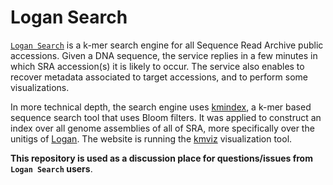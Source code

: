 # Logan Search

[`Logan Search`](https://logan-search.org) is a k-mer search engine for all Sequence Read Archive public accessions. Given a DNA sequence, the service replies in a few minutes in which SRA accession(s) it is likely to occur. The service also enables to recover metadata associated to target accessions, and to perform some visualizations.

In more technical depth, the search engine uses [kmindex](https://tlemane.github.io/kmindex), a k-mer based sequence search tool that uses Bloom filters. It was applied to construct an index over all genome assemblies of all of SRA, more specifically over the unitigs of [Logan](https://github.com/IndexThePlanet/Logan). The website is running the [kmviz](https://tlemane.github.io/kmviz) visualization tool.

**This repository is used as a discussion place for questions/issues from `Logan Search` users**.



 

